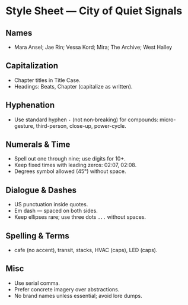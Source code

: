 # Style Sheet — City of Quiet Signals

## Names
- Mara Ansel; Jae Rin; Vessa Kord; Mira; The Archive; West Halley

## Capitalization
- Chapter titles in Title Case.
- Headings: Beats, Chapter (capitalize as written).

## Hyphenation
- Use standard hyphen `-` (not non‑breaking) for compounds: micro-gesture, third-person, close-up, power-cycle.

## Numerals & Time
- Spell out one through nine; use digits for 10+.
- Keep fixed times with leading zeros: 02:07, 02:08.
- Degrees symbol allowed (45°) without space.

## Dialogue & Dashes
- US punctuation inside quotes.
- Em dash — spaced on both sides.
- Keep ellipses rare; use three dots `...` without spaces.

## Spelling & Terms
- cafe (no accent), transit, stacks, HVAC (caps), LED (caps).

## Misc
- Use serial comma.
- Prefer concrete imagery over abstractions.
- No brand names unless essential; avoid lore dumps.

